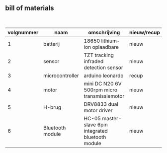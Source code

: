 ## bill of materials
<br />

|volgnummer|naam|omschrijving|nieuw/recup|kostprijs/stuk|aantal|subtotaal|
|----------|----|------------|-----------|---------|------|---------|
|         1| batterij | 18650 lithium-ion oplaadbare | nieuw |    13,54       |   4x   |    3,39     |
|         2| sensor   | TZT tracking infraded detection sensor |  nieuw  |    1,24          |  1x    |    /     |
|         3| microcontroller   | arduino leonardo       |  recup  |     /         |   1x   |    /     |
|         4| motor   | mini DC N20 6V 500rpm micro transmissiemotor     |  nieuw  |    13,08          |   2x   |   6,54      |
|         5| H-brug   | DRV8833 dual motor driver            |  nieuw  |     9,795         |  3x    |    3,265     |
|         6| Bluetooth module   | HC-05 master-slave 6pin integrated bluetooth module           |  nieuw  |   4,73           |  1x    |    /     |
